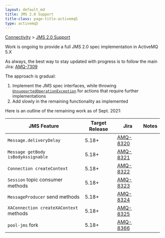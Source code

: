 ```yaml
---
layout: default_md
title: JMS 2.0 Support 
title-class: page-title-activemq5
type: activemq5
---
```


[Connectivity](connectivity) > [JMS 2.0 Support](jms-20-support)


Work is ongoing to provide a full JMS 2.0 spec implementation in ActiveMQ 5.X

As always, the best way to stay updated with progress is to follow the main Jira: [AMQ-7309](https://issues.apache.org/jira/browse/AMQ-7309)

The approach is gradual:
1. Implement the JMS spec interfaces, while throwing [`UnsupportedOperationException`](https://docs.oracle.com/en/java/javase/11/docs/api/java.base/java/lang/UnsupportedOperationException.html) for actions that require further implementations
2. Add slowly in the remaining functionality as implemented

Here is an outline of the remaining work as of Sept. 2021:

| JMS Feature | Target Release | Jira | Notes
|-------|-------|-------|-------|
| `Message.deliveryDelay` | 5.18+ | [AMQ-8320](https://issues.apache.org/jira/browse/AMQ-8320) | 
| `Message getBody isBodyAssignable` | 5.18+ | [AMQ-8321](https://issues.apache.org/jira/browse/AMQ-8321) | 
| `Connection createContext` | 5.18+ | [AMQ-8322](https://issues.apache.org/jira/browse/AMQ-8322) | 
| `Session` topic consumer methods | 5.18+ | [AMQ-8323](https://issues.apache.org/jira/browse/AMQ-8323) | 
| `MessageProducer` send methods | 5.18+ | [AMQ-8324](https://issues.apache.org/jira/browse/AMQ-8324) | 
| `XAConnection createXAContext` methods | 5.18+ | [AMQ-8325](https://issues.apache.org/jira/browse/AMQ-8325) | 
| `pool-jms` fork | 5.18+ | [AMQ-8366](https://issues.apache.org/jira/browse/AMQ-8366) | 